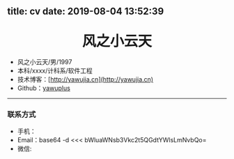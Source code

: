 title: cv
date: 2019-08-04 13:52:39
---
## <span class="font" style="font-family:微软雅黑"><center><span class="size" style="font-size:32px;">风之小云天</span></center></span>

* 风之小云天/男/1997
* 本科/xxxx/计科系/软件工程
* 技术博客：[http://yawujia.cn](http://yawujia.cn)
* Github：[yawuplus](http://github.com/minicloudsky)
---
### 联系方式

* 手机：
* Email：base64 -d <<< bWluaWNsb3Vkc2t5QGdtYWlsLmNvbQo=
* 微信: 

